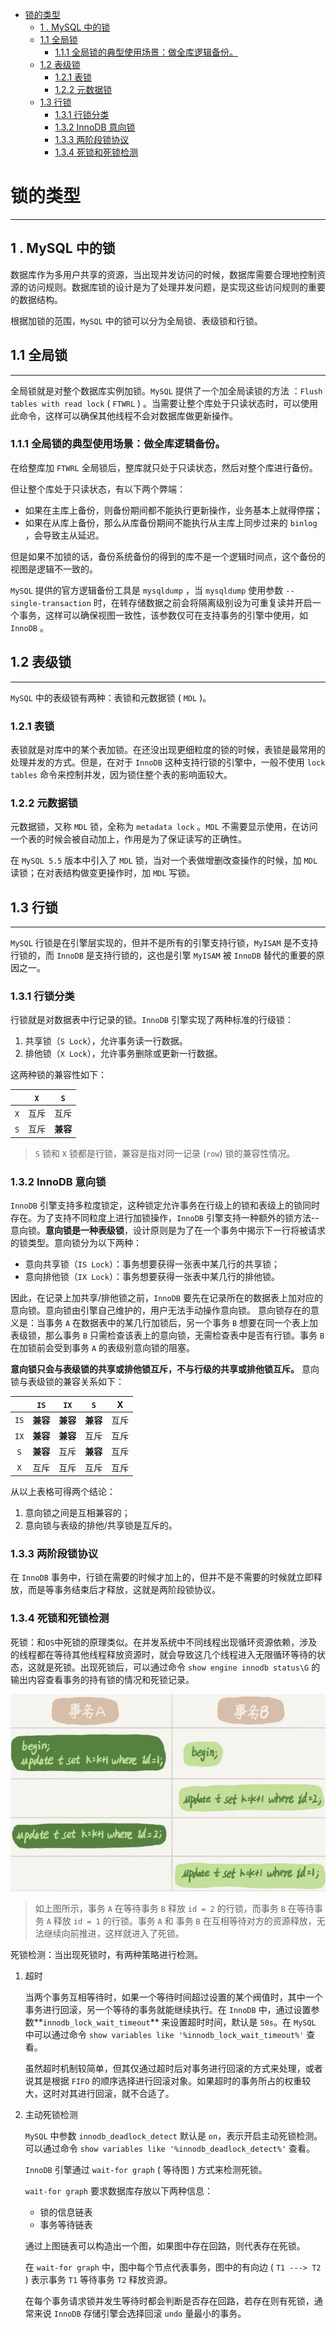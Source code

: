 - [锁的类型](#锁的类型)
  - [1 . MySQL 中的锁](#1--mysql-中的锁)
  - [1.1 全局锁](#11-全局锁)
    - [1.1.1 全局锁的典型使用场景：做全库逻辑备份。](#111-全局锁的典型使用场景做全库逻辑备份)
  - [1.2 表级锁](#12-表级锁)
    - [1.2.1 表锁](#121-表锁)
    - [1.2.2 元数据锁](#122-元数据锁)
  - [1.3 行锁](#13-行锁)
    - [1.3.1 行锁分类](#131-行锁分类)
    - [1.3.2 InnoDB 意向锁](#132-innodb-意向锁)
    - [1.3.3 两阶段锁协议](#133-两阶段锁协议)
    - [1.3.4 死锁和死锁检测](#134-死锁和死锁检测)

# 锁的类型

-------------------------------

## 1 . MySQL 中的锁

数据库作为多用户共享的资源，当出现并发访问的时候，数据库需要合理地控制资源的访问规则。数据库锁的设计是为了处理并发问题，是实现这些访问规则的重要的数据结构。

根据加锁的范围，`MySQL` 中的锁可以分为全局锁、表级锁和行锁。

## 1.1 全局锁

--------------------

全局锁就是对整个数据库实例加锁。`MySQL` 提供了一个加全局读锁的方法 ：`Flush tables with read lock` ( `FTWRL` ) 。当需要让整个库处于只读状态时，可以使用此命令，这样可以确保其他线程不会对数据库做更新操作。

### 1.1.1 全局锁的典型使用场景：做全库逻辑备份。

在给整库加 `FTWRL` 全局锁后，整库就只处于只读状态，然后对整个库进行备份。

但让整个库处于只读状态，有以下两个弊端：

-   如果在主库上备份，则备份期间都不能执行更新操作，业务基本上就得停摆；
-   如果在从库上备份，那么从库备份期间不能执行从主库上同步过来的 `binlog` ，会导致主从延迟。

但是如果不加锁的话，备份系统备份的得到的库不是一个逻辑时间点，这个备份的视图是逻辑不一致的。

`MySQL` 提供的官方逻辑备份工具是 `mysqldump` ，当 `mysqldump` 使用参数 `--single-transaction` 时，在转存储数据之前会将隔离级别设为可重复读并开启一个事务，这样可以确保视图一致性，该参数仅可在支持事务的引擎中使用，如 `InnoDB` 。

## 1.2 表级锁

-------------------------------------

`MySQL` 中的表级锁有两种：表锁和元数据锁 ( `MDL` )。

### 1.2.1 表锁

表锁就是对库中的某个表加锁。在还没出现更细粒度的锁的时候，表锁是最常用的处理并发的方式。但是，在对于 `InnoDB` 这种支持行锁的引擎中，一般不使用 `lock tables` 命令来控制并发，因为锁住整个表的影响面较大。

### 1.2.2 元数据锁

元数据锁，又称 `MDL` 锁，全称为 `metadata lock` 。`MDL` 不需要显示使用，在访问一个表的时候会被自动加上，作用是为了保证读写的正确性。

在 `MySQL 5.5` 版本中引入了 `MDL` 锁，当对一个表做增删改查操作的时候，加 `MDL` 读锁；在对表结构做变更操作时，加 `MDL` 写锁。



## 1.3 行锁

-------------------------------

`MySQL` 行锁是在引擎层实现的，但并不是所有的引擎支持行锁，`MyISAM` 是不支持行锁的，而 `InnoDB` 是支持行锁的，这也是引擎 `MyISAM` 被 `InnoDB` 替代的重要的原因之一。

### 1.3.1 行锁分类

行锁就是对数据表中行记录的锁。`InnoDB` 引擎实现了两种标准的行级锁：

1.  共享锁（`S Lock`），允许事务读一行数据。
2.  排他锁（`X Lock`），允许事务删除或更新一行数据。

这两种锁的兼容性如下：

|      | `X`  |   `S`    |
| :--: | :--: | :------: |
| `X`  | 互斥 |   互斥   |
| `S`  | 互斥 | **兼容** |

>   `S` 锁和 `X` 锁都是行锁，兼容是指对同一记录 (`row`) 锁的兼容性情况。

### 1.3.2 InnoDB 意向锁

`InnoDB` 引擎支持多粒度锁定，这种锁定允许事务在行级上的锁和表级上的锁同时存在。为了支持不同粒度上进行加锁操作，`InnoDB` 引擎支持一种额外的锁方法--意向锁。**意向锁是一种表级锁**，设计原则是为了在一个事务中揭示下一行将被请求的锁类型。意向锁分为以下两种：

-   意向共享锁（`IS Lock`）：事务想要获得一张表中某几行的共享锁；
-   意向排他锁（`IX Lock`）：事务想要获得一张表中某几行的排他锁。

因此，在记录上加共享/排他锁之前，`InnoDB` 要先在记录所在的数据表上加对应的意向锁。意向锁由引擎自己维护的，用户无法手动操作意向锁。
意向锁存在的意义是：当事务 `A` 在数据表中的某几行加锁后，另一个事务 `B` 想要在同一个表上加表级锁，那么事务 `B` 只需检查该表上的意向锁，无需检查表中是否有行锁。事务 `B` 在加锁前会受到事务 `A` 的表级别意向锁的阻塞。  

**意向锁只会与表级锁的共享或排他锁互斥，不与行级的共享或排他锁互斥。** 意向锁与表级锁的兼容关系如下：

|      |   `IS`   |   `IX`   |   `S`    |  X   |
| :--: | :------: | :------: | :------: | :--: |
| `IS` | **兼容** | **兼容** | **兼容** | 互斥 |
| `IX` | **兼容** | **兼容** |   互斥   | 互斥 |
| `S`  | **兼容** |   互斥   | **兼容** | 互斥 |
| `X`  |   互斥   |   互斥   |   互斥   | 互斥 |

从以上表格可得两个结论：

1.  意向锁之间是互相兼容的；
2.  意向锁与表级的排他/共享锁是互斥的。



### 1.3.3 两阶段锁协议

在 `InnoDB` 事务中，行锁在需要的时候才加上的，但并不是不需要的时候就立即释放，而是等事务结束后才释放，这就是两阶段锁协议。

### 1.3.4 死锁和死锁检测

死锁：和`OS`中死锁的原理类似。在并发系统中不同线程出现循环资源依赖，涉及的线程都在等待其他线程释放资源时，就会导致这几个线程进入无限循环等待的状态，这就是死锁。出现死锁后，可以通过命令 `show engine innodb status\G` 的输出内容查看事务的持有锁的情况和死锁记录。

![](.\pictures\lock.png)

>   如上图所示，事务 `A` 在等待事务 `B` 释放 `id = 2` 的行锁，而事务 `B` 在等待事务 `A` 释放 `id = 1` 的行锁。事务 `A` 和 事务 `B` 在互相等待对方的资源释放，无法继续向前推进，这样就进入了死锁。 

死锁检测：当出现死锁时，有两种策略进行检测。

1.  超时

    当两个事务互相等待时，如果一个等待时间超过设置的某个阀值时，其中一个事务进行回滚，另一个等待的事务就能继续执行。在 `InnoDB` 中，通过设置参数**`innodb_lock_wait_timeout`** 来设置超时时间，默认是 `50s`。在 `MySQL` 中可以通过命令 `show variables like '%innodb_lock_wait_timeout%'` 查看。

    虽然超时机制较简单，但其仅通过超时后对事务进行回滚的方式来处理，或者说其是根据 `FIFO` 的顺序选择进行回滚对象。如果超时的事务所占的权重较大，这时对其进行回滚，就不合适了。

2.  主动死锁检测

    `MySQL` 中参数 `innodb_deadlock_detect` 默认是 `on`，表示开启主动死锁检测。可以通过命令 `show variables like '%innodb_deadlock_detect%'` 查看。

    `InnoDB` 引擎通过 `wait-for graph` ( 等待图 ) 方式来检测死锁。

    `wait-for graph` 要求数据库存放以下两种信息：

    -   锁的信息链表
    -   事务等待链表

    通过上图链表可以构造出一个图，如果图中存在回路，则代表存在死锁。

    在 `wait-for graph` 中，图中每个节点代表事务，图中的有向边 ( `T1 ---> T2` ) 表示事务 `T1` 等待事务 `T2` 释放资源。

    在每个事务请求锁并发生等待时都会判断是否存在回路，若存在则有死锁，通常来说 `InnoDB` 存储引擎会选择回滚 `undo` 量最小的事务。

